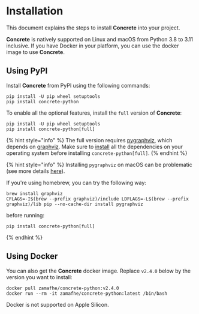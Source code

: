 # Installation

This document explains the steps to install **Concrete** into your project. 

**Concrete** is natively supported on Linux and macOS from Python 3.8 to 3.11 inclusive. If you have Docker in your platform, you can use the docker image to use **Concrete**.

## Using PyPI

Install **Concrete** from PyPI using the following commands:

```shell
pip install -U pip wheel setuptools
pip install concrete-python
```

To enable all the optional features, install the `full` version of **Concrete**:

```shell
pip install -U pip wheel setuptools
pip install concrete-python[full]
```

{% hint style="info" %}
The full version requires [pygraphviz](https://pygraphviz.github.io/), which depends on [graphviz](https://graphviz.org/). Make sure to [install](https://pygraphviz.github.io/documentation/stable/install.html) all the dependencies on your operating system before installing `concrete-python[full]`. 
{% endhint %}

{% hint style="info" %}
Installing `pygraphviz` on macOS can be problematic (see more details [here](https://github.com/pygraphviz/pygraphviz/issues/11)).

If you're using homebrew, you can try the following way:
```shell
brew install graphviz
CFLAGS=-I$(brew --prefix graphviz)/include LDFLAGS=-L$(brew --prefix graphviz)/lib pip --no-cache-dir install pygraphviz
```
before running:
```shell
pip install concrete-python[full]
```
{% endhint %}

## Using Docker

You can also get the **Concrete** docker image. Replace `v2.4.0` below by the version you want to install:

```shell
docker pull zamafhe/concrete-python:v2.4.0
docker run --rm -it zamafhe/concrete-python:latest /bin/bash
```

Docker is not supported on Apple Silicon.
